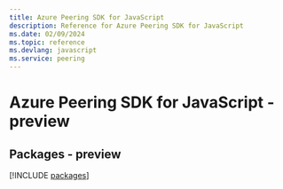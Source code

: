 ```yaml
---
title: Azure Peering SDK for JavaScript
description: Reference for Azure Peering SDK for JavaScript
ms.date: 02/09/2024
ms.topic: reference
ms.devlang: javascript
ms.service: peering
---
```

# Azure Peering SDK for JavaScript - preview
## Packages - preview
[!INCLUDE [packages](peering-index.md)]